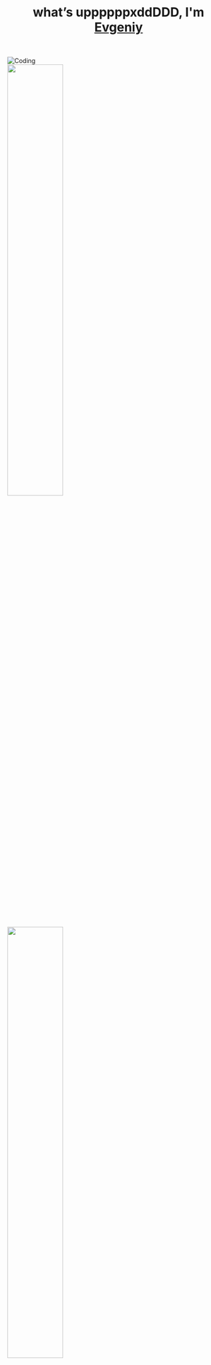 <h1 align="center">​what’s uppppppxddDDD, I'm <a href="https://github.com/noscope096" target="_blank">Evgeniy</a></h1><br>

<img align="top" alt="Coding" src="https://sun9-20.userapi.com/impg/kMUZp_V_aFBsKSMghUnxRb7rjJYfJURPLNnBUQ/7vegultmMFE.jpg?size=1080x527&quality=96&sign=933cc720f6286a2c66f260fe4fe72cf7&c_uniq_tag=OcpixDESy0hUoalNosedfW6pR2xbagA9zTS2Xa_1SF0&type=album"><br>
<a href="https://github.com/noscope096">
  <img height=50% align="center" src="https://github-readme-stats.vercel.app/api/wakatime?username=cvtcvtcvt" />
</a>
<a href="https://github.com/noscope096">
  <img height=50% align="center" src="https://github-readme-stats.vercel.app/api/top-langs/?username=noscope096&layout=compact" />
</a>
